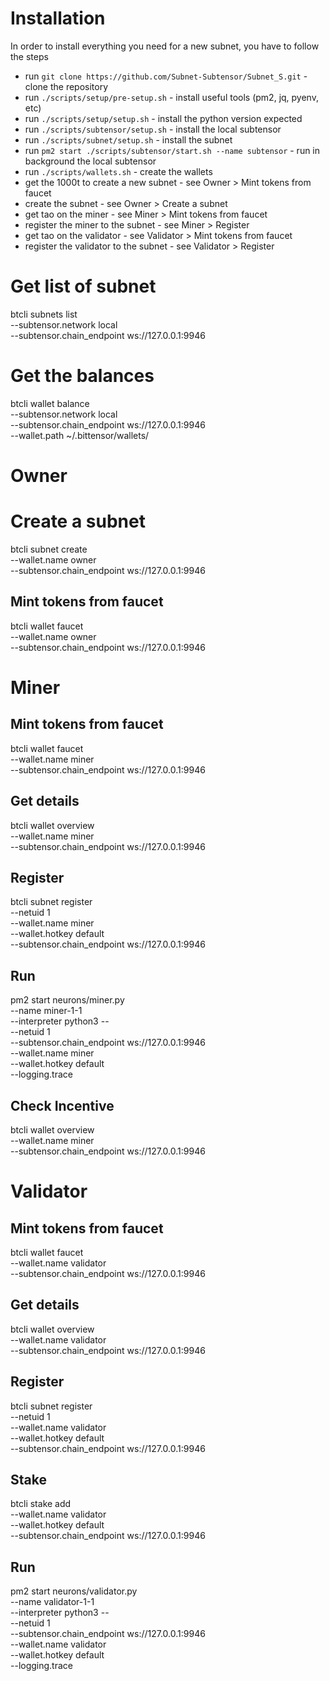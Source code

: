 # Installation

In order to install everything you need for a new subnet, you have to follow the steps
- run `git clone https://github.com/Subnet-Subtensor/Subnet_S.git` - clone the repository
- run `./scripts/setup/pre-setup.sh` - install useful tools (pm2, jq, pyenv, etc)
- run `./scripts/setup/setup.sh` - install the python version expected
- run `./scripts/subtensor/setup.sh` - install the local subtensor
- run `./scripts/subnet/setup.sh` - install the subnet
- run `pm2 start ./scripts/subtensor/start.sh --name subtensor` - run in background the local subtensor
- run `./scripts/wallets.sh` - create the wallets
- get the 1000t to create a new subnet - see Owner > Mint tokens from faucet
- create the subnet - see Owner > Create a subnet
- get tao on the miner - see Miner > Mint tokens from faucet
- register the miner to the subnet - see Miner > Register
- get tao on the validator - see Validator > Mint tokens from faucet
- register the validator to the subnet - see Validator > Register

# Get list of subnet

btcli subnets list \
 --subtensor.network local \
 --subtensor.chain_endpoint ws://127.0.0.1:9946

# Get the balances

btcli wallet balance \
 --subtensor.network local \
 --subtensor.chain_endpoint ws://127.0.0.1:9946 \
 --wallet.path ~/.bittensor/wallets/

# Owner

# Create a subnet

btcli subnet create \
 --wallet.name owner \
 --subtensor.chain_endpoint ws://127.0.0.1:9946

## Mint tokens from faucet

btcli wallet faucet \
 --wallet.name owner \
 --subtensor.chain_endpoint ws://127.0.0.1:9946

# Miner

## Mint tokens from faucet

btcli wallet faucet \
 --wallet.name miner \
 --subtensor.chain_endpoint ws://127.0.0.1:9946

## Get details

btcli wallet overview \
 --wallet.name miner \
 --subtensor.chain_endpoint ws://127.0.0.1:9946

## Register

btcli subnet register \
 --netuid 1 \
 --wallet.name miner \
 --wallet.hotkey default \
 --subtensor.chain_endpoint ws://127.0.0.1:9946

## Run

pm2 start neurons/miner.py \
 --name miner-1-1 \
 --interpreter python3 -- \
 --netuid 1 \
 --subtensor.chain_endpoint ws://127.0.0.1:9946 \
 --wallet.name miner \
 --wallet.hotkey default \
 --logging.trace

## Check Incentive

btcli wallet overview \
 --wallet.name miner \
 --subtensor.chain_endpoint ws://127.0.0.1:9946

# Validator

## Mint tokens from faucet

btcli wallet faucet \
 --wallet.name validator \
 --subtensor.chain_endpoint ws://127.0.0.1:9946

## Get details

btcli wallet overview \
 --wallet.name validator \
 --subtensor.chain_endpoint ws://127.0.0.1:9946

## Register

btcli subnet register \
 --netuid 1 \
 --wallet.name validator \
 --wallet.hotkey default \
 --subtensor.chain_endpoint ws://127.0.0.1:9946

## Stake

btcli stake add \
 --wallet.name validator \
 --wallet.hotkey default \
 --subtensor.chain_endpoint ws://127.0.0.1:9946

## Run

pm2 start neurons/validator.py \
 --name validator-1-1 \
 --interpreter python3 -- \
 --netuid 1 \
 --subtensor.chain_endpoint ws://127.0.0.1:9946 \
 --wallet.name validator \
 --wallet.hotkey default \
 --logging.trace
